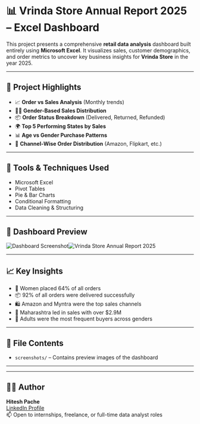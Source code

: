 # 📊 Vrinda Store Annual Report 2025 – Excel Dashboard

This project presents a comprehensive **retail data analysis** dashboard built entirely using **Microsoft Excel**. It visualizes sales, customer demographics, and order metrics to uncover key business insights for **Vrinda Store** in the year 2025.

---

## 📌 Project Highlights

- 📈 **Order vs Sales Analysis** (Monthly trends)
- 🧍‍♂️ **Gender-Based Sales Distribution**
- 📦 **Order Status Breakdown** (Delivered, Returned, Refunded)
- 🌍 **Top 5 Performing States by Sales**
- 📊 **Age vs Gender Purchase Patterns**
- 🛒 **Channel-Wise Order Distribution** (Amazon, Flipkart, etc.)

---

## 🧰 Tools & Techniques Used

- Microsoft Excel
- Pivot Tables
- Pie & Bar Charts
- Conditional Formatting
- Data Cleaning & Structuring

---

## 📸 Dashboard Preview

![Dashboard Screenshot]()![Vrinda Store Annual Report 2025](https://github.com/user-attachments/assets/6f34adc2-bc83-4bbc-a3ba-876adc5323f9)


---

## 📈 Key Insights

- 🧕 Women placed 64% of all orders
- 📦 92% of all orders were delivered successfully
- 🛍️ Amazon and Myntra were the top sales channels
- 📍 Maharashtra led in sales with over $2.9M
- 👥 Adults were the most frequent buyers across genders

---

## 📁 File Contents

- `screenshots/` – Contains preview images of the dashboard

---
---

## 🙋‍♂️ Author

**Hitesh Pache**  
[LinkedIn Profile](https://www.linkedin.com/in/hitesh-pache/)  
📫 Open to internships, freelance, or full-time data analyst roles
